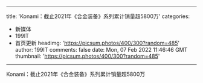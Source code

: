 
---
title: 'Konami：截止2021年《合金装备》系列累计销量超5800万'
categories: 
 - 新媒体
 - 199IT
 - 首页更新
headimg: 'https://picsum.photos/400/300?random=485'
author: 199IT
comments: false
date: Mon, 07 Feb 2022 11:46:46 GMT
thumbnail: 'https://picsum.photos/400/300?random=485'
---

<div>   
Konami：截止2021年《合金装备》系列累计销量超5800万  
</div>
            